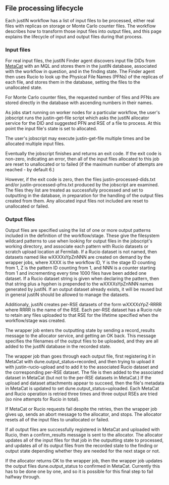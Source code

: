 ## File processing lifecycle

Each justIN workflow has a list of input files to be processed, either real
files with replicas on storage or Monte Carlo counter files. The workflow
describes how to transform those input files into output files, and this
page explains the lifecycle of input and output files during that process.

### Input files

For real input files, the justIN Finder agent discovers input file DIDs from 
[MetaCat](https://metacat.readthedocs.io/en/latest/) 
with an MQL and stores them in the justIN database, associated with
the workflow in question, and in the finding state. 
The Finder agent then uses Rucio to look up the 
Physical File Names (PFNs) of the replicas of each file, and stores them
in the database, setting the files to the unallocated state.

For Monte Carlo counter files, the requested number of files and PFNs are
stored directly in the database with ascending numbers in their names.

As jobs start running on worker nodes for a particular workflow, the user's
jobscript runs the justin-get-file script which asks the justIN allocator
service for the DID and suggested PFN and RSE of a file to process. At this
point the input file's state is set to allocated.

The user's jobscript may execute justin-get-file multiple times and be
allocated multiple input files.

Eventually the jobscript finishes and returns an exit code. If the exit code
is non-zero, indicating an error, then all of the input files allocated to
this job are reset to unallocated or to failed (if the maximum number of
attempts are reached - by default 6.)

However, if the exit code is zero, then the files justin-processed-dids.txt
and/or justin-processed-pfns.txt produced by the jobscript are examined. The
files they list are treated as successfully processed and set to outputting
in the database, in preparation for the handling of the output files
created from them. Any allocated input files not included are reset to
unallocated or failed.

### Output files

Output files are specified using the list of one or more output patterns
included in the definition of the workflow/stage. These give the filesystem
wildcard patterns to use when looking for output files in the jobscript's
working directory, and associate each pattern with Rucio datasets or scratch
upload location at Fermilab. If a Rucio dataset is not named, then datasets
named like wXXXXsYpZnNNN are created on demand by the wrapper jobs, where 
XXXX is the workflow ID, Y is the stage
ID counting from 1, Z is the pattern ID counting from 1, and NNN is a
counter starting from 1 and incrementing every time 1000 files have been
added one dataset. If a Rucio dataset string is given when declaring the 
pattern, then that string plus a hyphen is prepended to the wXXXXsYpZnNNN
names generated by justIN. If an output dataset already exists, it will be
reused but in general justIN should be allowed to manage the datasets.

Additionaly, justiN creates per-RSE datasets of the form wXXXXsYpZ-RRRR
where RRRR is the name of the RSE. Each per-RSE dataset has a Rucio rule
to retain any files uploaded to that RSE for the lifetime specified when the
workflow/stage was created.

The wrapper job enters the outputting state by sending a record_results
message to the allocator service, and getting an OK back. This message
specifies the filenames of the output files to be uploaded, and they are all
added to the justIN database in the recorded state.

The wrapper job than goes through each output file, first registering it in 
MetaCat with dune.output_status=recorded, and then trying to upload it with
justin-rucio-upload and to add it to the associated Rucio dataset and the
corresponding per-RSE dataset. The file is then added to the associated 
dataset in MetaCat (but not to the per-RSE datasets in MetaCat.) 
If the upload and dataset attachments appear to succeed, then the
file's metadata in MetaCat is updated to set dune.output_status=uploaded.
Each MetaCat and Rucio operation is retried three times and three output
RSEs are tried (so nine attempts for Rucio in total). 

If MetaCat or Rucio
requests fail despite the retries, then the wrapper job gives up, sends an
abort message to the allocator, and stops. The allocator resets all of the 
input files to unallocated or failed.

If all output files are successfully registered in MetaCat and uploaded with
Rucio, then a confirm_results message is sent to the allocator. The
allocator updates all of the input files for that job in the outputting
state to processed, and updates all of its output files from the recorded
state to the finding or output state depending whether they are needed for
the next stage or not. 

If the allocator returns OK to the wrapper job, then the wrapper job updates the
output files dune.output_status to confirmed in MetaCat. Currently this has
to be done one by one, and so it is possible for this final step to fail 
halfway through.
